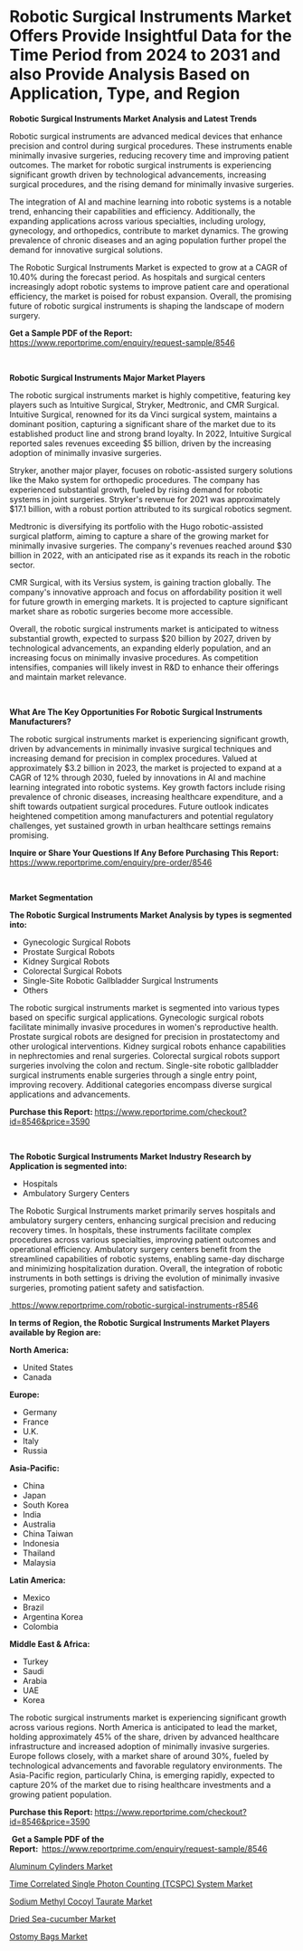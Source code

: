 <p><h1>Robotic Surgical Instruments Market Offers Provide Insightful Data for the Time Period from 2024 to 2031 and also Provide Analysis Based on Application, Type, and Region</h1></p><p><strong>Robotic Surgical Instruments Market Analysis and Latest Trends</strong></p>
<p><p>Robotic surgical instruments are advanced medical devices that enhance precision and control during surgical procedures. These instruments enable minimally invasive surgeries, reducing recovery time and improving patient outcomes. The market for robotic surgical instruments is experiencing significant growth driven by technological advancements, increasing surgical procedures, and the rising demand for minimally invasive surgeries. </p><p>The integration of AI and machine learning into robotic systems is a notable trend, enhancing their capabilities and efficiency. Additionally, the expanding applications across various specialties, including urology, gynecology, and orthopedics, contribute to market dynamics. The growing prevalence of chronic diseases and an aging population further propel the demand for innovative surgical solutions. </p><p>The Robotic Surgical Instruments Market is expected to grow at a CAGR of 10.40% during the forecast period. As hospitals and surgical centers increasingly adopt robotic systems to improve patient care and operational efficiency, the market is poised for robust expansion. Overall, the promising future of robotic surgical instruments is shaping the landscape of modern surgery.</p></p>
<p><strong>Get a Sample PDF of the Report:&nbsp;</strong> <a href="https://www.reportprime.com/enquiry/request-sample/8546?utm_campaign=60&utm_medium=2&utm_source=Github&utm_content=ia&utm_term=28112024&utm_id=robotic-surgical-instruments">https://www.reportprime.com/enquiry/request-sample/8546</a></p>
<p>&nbsp;</p>
<p><strong>Robotic Surgical Instruments Major Market Players</strong></p>
<p><p>The robotic surgical instruments market is highly competitive, featuring key players such as Intuitive Surgical, Stryker, Medtronic, and CMR Surgical. Intuitive Surgical, renowned for its da Vinci surgical system, maintains a dominant position, capturing a significant share of the market due to its established product line and strong brand loyalty. In 2022, Intuitive Surgical reported sales revenues exceeding $5 billion, driven by the increasing adoption of minimally invasive surgeries.</p><p>Stryker, another major player, focuses on robotic-assisted surgery solutions like the Mako system for orthopedic procedures. The company has experienced substantial growth, fueled by rising demand for robotic systems in joint surgeries. Stryker's revenue for 2021 was approximately $17.1 billion, with a robust portion attributed to its surgical robotics segment.</p><p>Medtronic is diversifying its portfolio with the Hugo robotic-assisted surgical platform, aiming to capture a share of the growing market for minimally invasive surgeries. The company's revenues reached around $30 billion in 2022, with an anticipated rise as it expands its reach in the robotic sector.</p><p>CMR Surgical, with its Versius system, is gaining traction globally. The company's innovative approach and focus on affordability position it well for future growth in emerging markets. It is projected to capture significant market share as robotic surgeries become more accessible.</p><p>Overall, the robotic surgical instruments market is anticipated to witness substantial growth, expected to surpass $20 billion by 2027, driven by technological advancements, an expanding elderly population, and an increasing focus on minimally invasive procedures. As competition intensifies, companies will likely invest in R&D to enhance their offerings and maintain market relevance.</p></p>
<p>&nbsp;</p>
<p><strong>What Are The Key Opportunities For Robotic Surgical Instruments Manufacturers?</strong></p>
<p><p>The robotic surgical instruments market is experiencing significant growth, driven by advancements in minimally invasive surgical techniques and increasing demand for precision in complex procedures. Valued at approximately $3.2 billion in 2023, the market is projected to expand at a CAGR of 12% through 2030, fueled by innovations in AI and machine learning integrated into robotic systems. Key growth factors include rising prevalence of chronic diseases, increasing healthcare expenditure, and a shift towards outpatient surgical procedures. Future outlook indicates heightened competition among manufacturers and potential regulatory challenges, yet sustained growth in urban healthcare settings remains promising.</p></p>
<p><strong>Inquire or Share Your Questions If Any Before Purchasing This Report:</strong> <a href="https://www.reportprime.com/enquiry/pre-order/8546?utm_campaign=60&utm_medium=2&utm_source=Github&utm_content=ia&utm_term=28112024&utm_id=robotic-surgical-instruments">https://www.reportprime.com/enquiry/pre-order/8546</a></p>
<p>&nbsp;</p>
<p><strong>Market Segmentation</strong></p>
<p><strong>The Robotic Surgical Instruments Market Analysis by types is segmented into:</strong></p>
<p><ul><li>Gynecologic Surgical Robots</li><li>Prostate Surgical Robots</li><li>Kidney Surgical Robots</li><li>Colorectal Surgical Robots</li><li>Single-Site Robotic Gallbladder Surgical Instruments</li><li>Others</li></ul></p>
<p><p>The robotic surgical instruments market is segmented into various types based on specific surgical applications. Gynecologic surgical robots facilitate minimally invasive procedures in women's reproductive health. Prostate surgical robots are designed for precision in prostatectomy and other urological interventions. Kidney surgical robots enhance capabilities in nephrectomies and renal surgeries. Colorectal surgical robots support surgeries involving the colon and rectum. Single-site robotic gallbladder surgical instruments enable surgeries through a single entry point, improving recovery. Additional categories encompass diverse surgical applications and advancements.</p></p>
<p><strong>Purchase this Report:&nbsp;</strong><a href="https://www.reportprime.com/checkout?id=8546&price=3590&utm_campaign=60&utm_medium=2&utm_source=Github&utm_content=ia&utm_term=28112024&utm_id=robotic-surgical-instruments">https://www.reportprime.com/checkout?id=8546&price=3590</a></p>
<p>&nbsp;</p>
<p><strong>The Robotic Surgical Instruments Market Industry Research by Application is segmented into:</strong></p>
<p><ul><li>Hospitals</li><li>Ambulatory Surgery Centers</li></ul></p>
<p><p>The Robotic Surgical Instruments market primarily serves hospitals and ambulatory surgery centers, enhancing surgical precision and reducing recovery times. In hospitals, these instruments facilitate complex procedures across various specialties, improving patient outcomes and operational efficiency. Ambulatory surgery centers benefit from the streamlined capabilities of robotic systems, enabling same-day discharge and minimizing hospitalization duration. Overall, the integration of robotic instruments in both settings is driving the evolution of minimally invasive surgeries, promoting patient safety and satisfaction.</p></p>
<p><a href="https://www.reportprime.com/robotic-surgical-instruments-r8546?utm_campaign=60&utm_medium=2&utm_source=Github&utm_content=ia&utm_term=28112024&utm_id=robotic-surgical-instruments">&nbsp;https://www.reportprime.com/robotic-surgical-instruments-r8546</a></p>
<p><strong>In terms of Region, the Robotic Surgical Instruments Market Players available by Region are:</strong></p>
<p>
    <p> <strong> North America: </strong>
        <ul>
            <li>United States</li>
            <li>Canada</li>
        </ul>
        </p> 
    <p> <strong> Europe: </strong>
        <ul>
            <li>Germany</li>
            <li>France</li>
            <li>U.K.</li>
            <li>Italy</li>
            <li>Russia</li>
        </ul>
        </p> 
    <p> <strong> Asia-Pacific: </strong>
        <ul>
            <li>China</li>
            <li>Japan</li>
            <li>South Korea</li>
            <li>India</li>
            <li>Australia</li>
            <li>China Taiwan</li>
            <li>Indonesia</li>
            <li>Thailand</li>
            <li>Malaysia</li>
        </ul>
        </p> 
    <p> <strong> Latin America: </strong>
        <ul>
            <li>Mexico</li>
            <li>Brazil</li>
            <li>Argentina Korea</li>
            <li>Colombia</li>
        </ul>
        </p> 
    <p> <strong> Middle East & Africa: </strong>
        <ul>
            <li>Turkey</li>
            <li>Saudi</li>
            <li>Arabia</li>
            <li>UAE</li>
            <li>Korea</li>
        </ul>
    </p>
    </p>
<p><p>The robotic surgical instruments market is experiencing significant growth across various regions. North America is anticipated to lead the market, holding approximately 45% of the share, driven by advanced healthcare infrastructure and increased adoption of minimally invasive surgeries. Europe follows closely, with a market share of around 30%, fueled by technological advancements and favorable regulatory environments. The Asia-Pacific region, particularly China, is emerging rapidly, expected to capture 20% of the market due to rising healthcare investments and a growing patient population.</p></p>
<p><strong>Purchase this Report: </strong><a href="https://www.reportprime.com/checkout?id=8546&price=3590&utm_campaign=60&utm_medium=2&utm_source=Github&utm_content=ia&utm_term=28112024&utm_id=robotic-surgical-instruments">https://www.reportprime.com/checkout?id=8546&price=3590</a></p>
<p>&nbsp;<strong>Get a Sample PDF of the Report:&nbsp;&nbsp;</strong><a href="https://www.reportprime.com/enquiry/request-sample/8546?utm_campaign=60&utm_medium=2&utm_source=Github&utm_content=ia&utm_term=28112024&utm_id=robotic-surgical-instruments">https://www.reportprime.com/enquiry/request-sample/8546</a></p>
<p><strong></strong></p>
<p><p><a href="https://www.linkedin.com/pulse/global-perspectives-aluminum-cylinders-market-trends-mukve?utm_campaign=60&utm_medium=2&utm_source=Github&utm_content=ia&utm_term=28112024&utm_id=robotic-surgical-instruments">Aluminum Cylinders Market</a></p><p><a href="https://issuu.com/reportprime-2/docs/time-correlated-single-photon-count_5f33b11d4dbde3?utm_campaign=60&utm_medium=2&utm_source=Github&utm_content=ia&utm_term=28112024&utm_id=robotic-surgical-instruments">Time Correlated Single Photon Counting (TCSPC) System Market</a></p><p><a href="https://www.linkedin.com/pulse/insights-sodium-methyl-cocoyl-taurate-market-size-which-kzdgf?utm_campaign=60&utm_medium=2&utm_source=Github&utm_content=ia&utm_term=28112024&utm_id=robotic-surgical-instruments">Sodium Methyl Cocoyl Taurate Market</a></p><p><a href="https://issuu.com/reportprime-2/docs/dried-sea-cucumber-market-size-2030_b486cd0d95f7d9?utm_campaign=60&utm_medium=2&utm_source=Github&utm_content=ia&utm_term=28112024&utm_id=robotic-surgical-instruments">Dried Sea-cucumber Market</a></p><p><a href="https://github.com/gullattedenna/Market-Research-Report-List-1/blob/main/ostomy-bags-market.md?utm_campaign=60&utm_medium=2&utm_source=Github&utm_content=ia&utm_term=28112024&utm_id=robotic-surgical-instruments">Ostomy Bags Market</a></p></p>